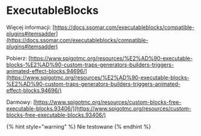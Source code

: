 # ExecutableBlocks

Więcej informacji: [https://docs.ssomar.com/executableblocks/compatible-plugins#itemsadder](https://docs.ssomar.com/executableblocks/compatible-plugins#itemsadder)

Pobierz: [https://www.spigotmc.org/resources/%E2%AD%90-executable-blocks-%E2%AD%90-custom-traps-generators-builders-triggers-animated-effect-blocks.94696/](https://www.spigotmc.org/resources/%E2%AD%90-executable-blocks-%E2%AD%90-custom-traps-generators-builders-triggers-animated-effect-blocks.94696/)

Darmowy: [https://www.spigotmc.org/resources/custom-blocks-free-executable-blocks.93406/](https://www.spigotmc.org/resources/custom-blocks-free-executable-blocks.93406/)

{% hint style="warning" %}
Nie testowane
{% endhint %}
